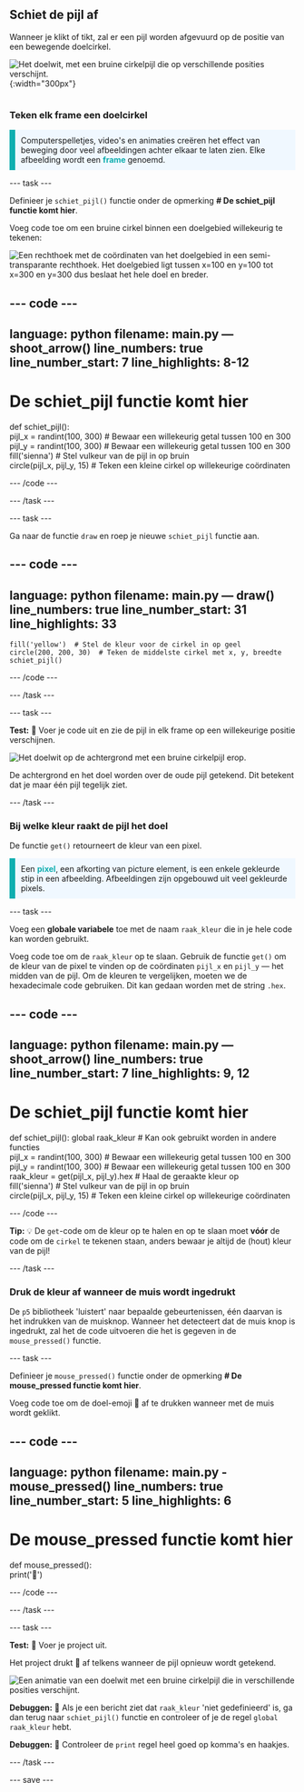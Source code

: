 ## Schiet de pijl af

<div style="display: flex; flex-wrap: wrap">
<div style="flex-basis: 200px; flex-grow: 1; margin-right: 15px;">
Wanneer je klikt of tikt, zal er een pijl worden afgevuurd op de positie van een bewegende doelcirkel. 
</div>
<div>

![Het doelwit, met een bruine cirkelpijl die op verschillende posities verschijnt.](images/fire_arrow.gif){:width="300px"}

</div>
</div>

### Teken elk frame een doelcirkel

<p style="border-left: solid; border-width:10px; border-color: #0faeb0; background-color: aliceblue; padding: 10px;"> Computerspelletjes, video's en animaties creëren het effect van beweging door veel afbeeldingen achter elkaar te laten zien. Elke afbeelding wordt een <span style="color: #0faeb0; font-weight: bold;"> frame </span>genoemd.   
</p>

--- task ---

Definieer je `schiet_pijl()` functie onder de opmerking **# De schiet_pijl functie komt hier**.

Voeg code toe om een bruine cirkel binnen een doelgebied willekeurig te tekenen:

![Een rechthoek met de coördinaten van het doelgebied in een semi-transparante rechthoek. Het doelgebied ligt tussen x=100 en y=100 tot x=300 en y=300 dus beslaat het hele doel en breder.](images/target_area.png)

--- code ---
---
language: python
filename: main.py — shoot_arrow()
line_numbers: true
line_number_start: 7
line_highlights: 8-12
---
# De schiet_pijl functie komt hier
def schiet_pijl():   
    pijl_x = randint(100, 300) # Bewaar een willekeurig getal tussen 100 en 300    
    pijl_y = randint(100, 300) # Bewaar een willekeurig getal tussen 100 en 300    
    fill('sienna') # Stel vulkeur van de pijl in op bruin   
    circle(pijl_x, pijl_y, 15) # Teken een kleine cirkel op willekeurige coördinaten

--- /code ---

--- /task ---

--- task ---

Ga naar de functie `draw` en roep je nieuwe `schiet_pijl` functie aan.

--- code ---
---
language: python
filename: main.py — draw()
line_numbers: true
line_number_start: 31
line_highlights: 33
---
    fill('yellow')  # Stel de kleur voor de cirkel in op geel      
    circle(200, 200, 30)  # Teken de middelste cirkel met x, y, breedte
    schiet_pijl()

--- /code ---

--- /task ---

--- task ---

**Test:** 🔄 Voer je code uit en zie de pijl in elk frame op een willekeurige positie verschijnen.

![Het doelwit op de achtergrond met een bruine cirkelpijl erop.](images/fire_arrow.gif)

De achtergrond en het doel worden over de oude pijl getekend. Dit betekent dat je maar één pijl tegelijk ziet.

--- /task ---

### Bij welke kleur raakt de pijl het doel

De functie `get()` retourneert de kleur van een pixel.

<p style="border-left: solid; border-width:10px; border-color: #0faeb0; background-color: aliceblue; padding: 10px;">
Een <span style="color: #0faeb0; font-weight: bold;">pixel</span>, een afkorting van picture element, is een enkele gekleurde stip in een afbeelding. Afbeeldingen zijn opgebouwd uit veel gekleurde pixels.
</p>

--- task ---

Voeg een **globale variabele** toe met de naam `raak_kleur` die in je hele code kan worden gebruikt.

Voeg code toe om de `raak_kleur` op te slaan. Gebruik de functie `get()` om de kleur van de pixel te vinden op de coördinaten `pijl_x` en `pijl_y` — het midden van de pijl. Om de kleuren te vergelijken, moeten we de hexadecimale code gebruiken. Dit kan gedaan worden met de string `.hex`.

--- code ---
---
language: python
filename: main.py — shoot_arrow() 
line_numbers: true
line_number_start: 7
line_highlights: 9, 12
---
# De schiet_pijl functie komt hier
def schiet_pijl():
    global raak_kleur # Kan ook gebruikt worden in andere functies  
    pijl_x = randint(100, 300) # Bewaar een willekeurig getal tussen 100 en 300    
    pijl_y = randint(100, 300) # Bewaar een willekeurig getal tussen 100 en 300
    raak_kleur = get(pijl_x, pijl_y).hex # Haal de geraakte kleur op     
    fill('sienna') # Stel vulkeur van de pijl in op bruin   
    circle(pijl_x, pijl_y, 15) # Teken een kleine cirkel op willekeurige coördinaten

--- /code ---

**Tip:** 💡 De `get`-code om de kleur op te halen en op te slaan moet **vóór** de code om de `cirkel` te tekenen staan, anders bewaar je altijd de (hout) kleur van de pijl!

--- /task ---

### Druk de kleur af wanneer de muis wordt ingedrukt

De `p5` bibliotheek 'luistert' naar bepaalde gebeurtenissen, één daarvan is het indrukken van de muisknop. Wanneer het detecteert dat de muis knop is ingedrukt, zal het de code uitvoeren die het is gegeven in de `mouse_pressed()` functie.

--- task ---

Definieer je `mouse_pressed()` functie onder de opmerking **# De mouse_pressed functie komt hier**.

Voeg code toe om de doel-emoji 🎯 af te drukken wanneer met de muis wordt geklikt.

--- code ---
---
language: python
filename: main.py - mouse_pressed()
line_numbers: true
line_number_start: 5
line_highlights: 6
---

# De mouse_pressed functie komt hier
def mouse_pressed():    
    print('🎯')

--- /code ---

--- /task ---

--- task --- 

**Test:** 🔄 Voer je project uit.

Het project drukt 🎯 af telkens wanneer de pijl opnieuw wordt getekend.

![Een animatie van een doelwit met een bruine cirkelpijl die in verschillende posities verschijnt.](images/fire_arrow.gif)

**Debuggen:** 🐞 Als je een bericht ziet dat `raak_kleur` 'niet gedefinieerd' is, ga dan terug naar `schiet_pijl()` functie en controleer of je de regel `global raak_kleur` hebt.

**Debuggen:** 🐞 Controleer de `print` regel heel goed op komma's en haakjes.

--- /task ---

--- save ---
